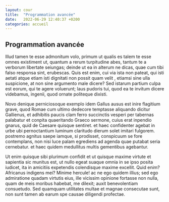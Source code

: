 ```yaml
---
layout: cour
title:  "Programmation avancée"
date:   2022-06-29 12:40:37 +0200
categories: accueil
---
```

## Programmation avancée

Illud tamen te esse admonitum volo, primum ut qualis es talem te esse omnes existiment ut, quantum a rerum turpitudine 
abes, tantum te a verborum libertate seiungas; deinde ut ea in alterum ne dicas, quae cum tibi falso responsa sint, 
erubescas. Quis est enim, cui via ista non pateat, qui isti aetati atque etiam isti dignitati non possit quam velit 
, etiamsi sine ulla suspicione, at non sine argumento male dicere? Sed istarum partium culpa est eorum, qui te agere 
voluerunt; laus pudoris tui, quod ea te invitum dicere videbamus, ingenii, quod ornate politeque dixisti.

Novo denique perniciosoque exemplo idem Gallus ausus est inire flagitium grave, quod Romae cum ultimo dedecore temptasse aliquando dicitur Gallienus, et adhibitis paucis clam ferro succinctis vesperi per tabernas palabatur et conpita quaeritando Graeco sermone, cuius erat inpendio gnarus, quid de Caesare quisque sentiret. et haec confidenter agebat in urbe ubi pernoctantium luminum claritudo dierum solet imitari fulgorem. postremo agnitus saepe iamque, si prodisset, conspicuum se fore contemplans, non nisi luce palam egrediens ad agenda quae putabat seria cernebatur. et haec quidem medullitus multis gementibus agebantur.

Ut enim quisque sibi plurimum confidit et ut quisque maxime virtute et sapientia sic munitus est, ut nullo egeat suaque omnia in se ipso posita iudicet, ita in amicitiis expetendis colendisque maxime excellit. Quid enim? Africanus indigens mei? Minime hercule! ac ne ego quidem illius; sed ego admiratione quadam virtutis eius, ille vicissim opinione fortasse non nulla, quam de meis moribus habebat, me dilexit; auxit benevolentiam consuetudo. Sed quamquam utilitates multae et magnae consecutae sunt, non sunt tamen ab earum spe causae diligendi profectae.